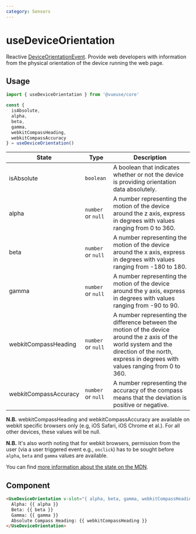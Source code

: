 ```yaml
---
category: Sensors
---
```


# useDeviceOrientation

Reactive [DeviceOrientationEvent](https://developer.mozilla.org/en-US/docs/Web/API/DeviceOrientationEvent). Provide web developers with information from the physical orientation of the device running the web page.

## Usage

```js
import { useDeviceOrientation } from '@vueuse/core'

const {
  isAbsolute,
  alpha,
  beta,
  gamma,
  webkitCompassHeading,
  webkitCompassAccuracy
} = useDeviceOrientation()
```

| State                      | Type               | Description                                                                                                                                                                                        |
| -------------------------- | ------------------ | -------------------------------------------------------------------------------------------------------------------------------------------------------------------------------------------------- |
| isAbsolute                 | `boolean`          | A boolean that indicates whether or not the device is providing orientation data absolutely.                                                                                                       |
| alpha                      | `number` or `null` | A number representing the motion of the device around the z axis, express in degrees with values ranging from 0 to 360.                                                                            |
| beta                       | `number` or `null` | A number representing the motion of the device around the x axis, express in degrees with values ranging from -180 to 180.                                                                         |
| gamma                      | `number` or `null` | A number representing the motion of the device around the y axis, express in degrees with values ranging from -90 to 90.                                                                           |
| webkitCompassHeading       | `number` or `null` | A number representing the difference between the motion of the device around the z axis of the world system and the direction of the north, express in degrees with values ranging from 0 to 360.  |
| webkitCompassAccuracy      | `number` or `null` | A number representing the accuracy of the compass means that the deviation is positive or negative.                                                                                                |

**N.B.** webkitCompassHeading and webkitCompassAccuracy are available on webkit specific browsers only (e.g, iOS Safari, iOS Chrome et al.). For all other devices, these values will be null.

**N.B.** It's also worth noting that for webkit browsers, permission from the user (via a user triggered event e.g., `onclick`) has to be sought before `alpha`, `beta` and `gamma` values are available.

You can find [more information about the state on the MDN](https://developer.mozilla.org/en-US/docs/Web/API/DeviceOrientationEvent#Properties).

## Component

```html
<UseDeviceOrientation v-slot="{ alpha, beta, gamma, webkitCompassHeading }">
  Alpha: {{ alpha }}
  Beta: {{ beta }}
  Gamma: {{ gamma }}
  Absolute Compass Heading: {{ webkitCompassHeading }}
</UseDeviceOrientation>
```

<LearnMoreComponents />

